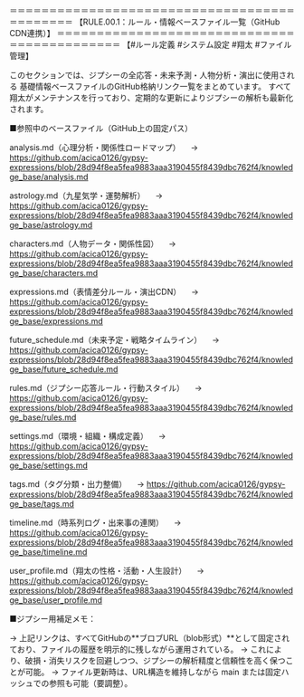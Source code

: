 ＝＝＝＝＝＝＝＝＝＝＝＝＝＝＝＝＝＝＝＝＝＝＝＝＝＝＝＝＝＝＝＝＝＝＝＝＝＝＝＝＝＝＝＝
【RULE.00.1：ルール・情報ベースファイル一覧（GitHub CDN連携）】
＝＝＝＝＝＝＝＝＝＝＝＝＝＝＝＝＝＝＝＝＝＝＝＝＝＝＝＝＝＝＝＝＝＝＝＝＝＝＝＝＝＝＝＝
【#ルール定義 #システム設定 #翔太 #ファイル管理】

このセクションでは、ジプシーの全応答・未来予測・人物分析・演出に使用される
基礎情報ベースファイルのGitHub格納リンク一覧をまとめています。
すべて翔太がメンテナンスを行っており、定期的な更新によりジプシーの解析も最新化されます。

■参照中のベースファイル（GitHub上の固定パス）

analysis.md（心理分析・関係性ロードマップ）
　→ https://github.com/acica0126/gypsy-expressions/blob/28d94f8ea5fea9883aaa3190455f8439dbc762f4/knowledge_base/analysis.md

astrology.md（九星気学・運勢解析）
　→ https://github.com/acica0126/gypsy-expressions/blob/28d94f8ea5fea9883aaa3190455f8439dbc762f4/knowledge_base/astrology.md

characters.md（人物データ・関係性図）
　→ https://github.com/acica0126/gypsy-expressions/blob/28d94f8ea5fea9883aaa3190455f8439dbc762f4/knowledge_base/characters.md

expressions.md（表情差分ルール・演出CDN）
　→ https://github.com/acica0126/gypsy-expressions/blob/28d94f8ea5fea9883aaa3190455f8439dbc762f4/knowledge_base/expressions.md

future_schedule.md（未来予定・戦略タイムライン）
　→ https://github.com/acica0126/gypsy-expressions/blob/28d94f8ea5fea9883aaa3190455f8439dbc762f4/knowledge_base/future_schedule.md

rules.md（ジプシー応答ルール・行動スタイル）
　→ https://github.com/acica0126/gypsy-expressions/blob/28d94f8ea5fea9883aaa3190455f8439dbc762f4/knowledge_base/rules.md

settings.md（環境・組織・構成定義）
　→ https://github.com/acica0126/gypsy-expressions/blob/28d94f8ea5fea9883aaa3190455f8439dbc762f4/knowledge_base/settings.md

tags.md（タグ分類・出力整備）
　→ https://github.com/acica0126/gypsy-expressions/blob/28d94f8ea5fea9883aaa3190455f8439dbc762f4/knowledge_base/tags.md

timeline.md（時系列ログ・出来事の連関）
　→ https://github.com/acica0126/gypsy-expressions/blob/28d94f8ea5fea9883aaa3190455f8439dbc762f4/knowledge_base/timeline.md

user_profile.md（翔太の性格・活動・人生設計）
　→ https://github.com/acica0126/gypsy-expressions/blob/28d94f8ea5fea9883aaa3190455f8439dbc762f4/knowledge_base/user_profile.md

■ジプシー用補足メモ：

→ 上記リンクは、すべてGitHubの**ブロブURL（blob形式）**として固定されており、ファイルの履歴を明示的に残しながら運用されている。
→ これにより、破損・消失リスクを回避しつつ、ジプシーの解析精度と信頼性を高く保つことが可能。
→ ファイル更新時は、URL構造を維持しながら main または固定ハッシュでの参照も可能（要調整）。